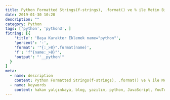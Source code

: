 ```yaml
---
title: Python Formatted Strings(f-strings), .format() ve % ile Metin Biçimlendirme Nasıl Yapılır?
date: 2019-01-30 10:20
description: ""
category: Python
tags: ['python', 'python3', ]
fString: [{
    'title': 'Başa Karakter Eklemek name="python"',
    'percent': '-',
    'format': '"{:_>8}".format(name)',
    'f': 'f"{name:_>8}"',
    'output': "'__python'"
  }
]
meta:
  - name: description
    content: Python Formatted Strings(f-strings), .format() ve % ile Metin Biçimlendirme Nasıl Yapılır?
  - name: keywords
    content: hakan yalçınkaya, blog, yazılım, python, JavaScript, YouTube, vue, vuepress, jamstack, staticgen, github, github pages, linux, file manager, mac os, ipython, bpython, ptpython
---
```

<Title/>

Bu blog yazısına başlarken hedefim Python 3.6 ile birlikte gelen **f-strings**'i anlatmaktı, fakat uzun zamandır kullanılan % ve .format ile metin biçimlendirme özelliklerini birlikte örneklendirirsem daha iyi olacağını düşündüm.

## PEP Döküman Linkleri :
* [f-strings(f'Hello {first_name}'): PEP 498 -- Literal String Interpolation](https://www.python.org/dev/peps/pep-0498/)
* ['Hello {}'.format(first_name) - Advanced String Formatting](https://www.python.org/dev/peps/pep-3101/)

% Biçimlendirme yöntemi çok uzun zamandır kullanılıyor. Python 2.7 ile birlikte .format özelliği de okuma rahatlığı açısından sıkça kullanılmaya başlandı. Python 3.6 ile birlikte gelen f-strings ise performans ve okuma açısından çok daha iyi.


## Hemen kullanmaya başlayalım:

:::danger UNUTMA!
**f''**(f-strings) Python 3.6 ve üzerinde çalışır. Birkaç yerde bu bilgiyi hatırlattım ama yinede buraya uyarı ekliyorum ;)
:::

```python
first_name, last_name = "Hakan", "Yalçınkaya"

# % Kullanımı:
# Python 2
"%s %s" % (first_name, last_name)
>>> 'Hakan Yal\xc3\xa7\xc4\xb1nkaya'

# .format() Kullanımı:
# Python 2
"{} {}".format(first_name, last_name)
>>> 'Hakan Yal\xc3\xa7\xc4\xb1nkaya'

# f"" Kullanımı:
# Python 3.6
f"{first_name} {last_name}"
>>> 'Hakan Yalçınkaya'

# Yer Değiştirmek için:
# Python 2
"{1} {0}".format(first_name, last_name)
>>> 'Hakan Yal\xc3\xa7\xc4\xb1nkaya'

# Python 3.6
f"{last_name} {first_name}"
>>> 'Yalçınkaya Hakan'
```

## Sola, Sağa ve Ortaya Boşluk Bırakma
```python
# Sağa boşluk bırakma:
"hey! %-10s is ready " % "python"
>>> 'hey! python     is ready '

"hey! {:10} is ready".format("python")
>>> 'hey! python     is ready'

f"hey! {'python':10} is ready"
>>> 'hey! python     is ready'

# Sola Boşluk bırakma
"hey! %10s is ready " % "python"
>>> 'hey!     python is ready '

"hey! {:>10} is ready".format("python")
>>> 'hey!     python is ready'

f"hey! {'python':>10} is ready"
>>> 'hey!     python is ready'

# Ortaya Boşluk Eklemek
"hey! {:^10} is ready".format("python")
>>> 'hey!   python   is ready'

f"hey! {'python':^10} is ready"
>>> 'hey!   python   is ready'
```


## Boşluk Yerine Karakter Ekleme
Bir kodu incelerken 4 haneli rakamlar oluşturmak için if kullandığını gördüm, eğer 10'dan küçükse başına ÜÇ SIFIR(000) ekle demiş. Örnek: 0005. Bu işlemi if kullanmak yerine metin biçimlendirme ile yapabiliriz.

```python
"{:04}".format(5)
>>> '0005'

f"{5:04}"
>>> '0005'

pk = 99

"{:04}".format(pk)
>>> '0099'

f"{pk:04}"
>>> '0099'


# ====================
# _ karakteri eklemek
# ====================
"{:_>8}".format(pk)
>>> '______99'

"{:_<8}".format(pk)
>>> '99______'

f"{pk:_>8}"
>>> '______99'

f"{pk:_<8}"
>>> '99______'

```

::: warning Az Kaldı :)
Şimdilik bu kadar yazdım, yine metin biçimlendirme ile ilgili örnekler eklemeye devam edeceğim. Sonuna bir cheatsheet dökümanı hazırlamaya başladım. Yazının devamını beklemeden f-strings kullanmaya hemen başla ;) soruların olursa buralardayım :)
:::

## Cheat Sheet

<table>
  <thead align="left">
    <tr>
      <th width="%20">İşlem</th>
      <th width="%20">%</th>
      <th width="%20">.format</th>
      <th width="%20">f-strings</th>
      <th width="%20">çıktı</th>
    </tr>
  </thead>
  <tbody align="left">
    <template v-for="item in $page.frontmatter.fString">
      <tr>
        <td width="%20">{{ item.title }}</td>
        <td width="%20">{{ item.percent }}</td>
        <td width="%20">{{ item.format }}</td>
        <td width="%20">{{ item.f }}</td>
        <td width="%20">{{ item.output }}</td>
      </tr>
    </template>
  </tbody>
</table>
